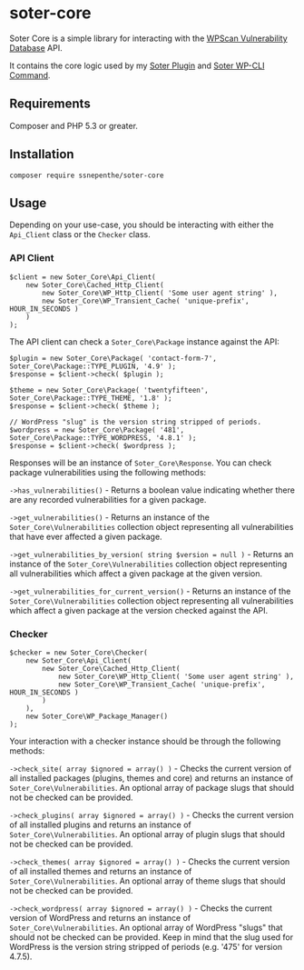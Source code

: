 # soter-core
Soter Core is a simple library for interacting with the [WPScan Vulnerability Database](https://wpvulndb.com/) API.

It contains the core logic used by my [Soter Plugin](https://github.com/ssnepenthe/soter) and [Soter WP-CLI Command](https://github.com/ssnepenthe/soter-command).

## Requirements
Composer and PHP 5.3 or greater.

## Installation
```
composer require ssnepenthe/soter-core
```

## Usage
Depending on your use-case, you should be interacting with either the `Api_Client` class or the `Checker` class.

### API Client
```
$client = new Soter_Core\Api_Client(
    new Soter_Core\Cached_Http_Client(
        new Soter_Core\WP_Http_Client( 'Some user agent string' ),
        new Soter_Core\WP_Transient_Cache( 'unique-prefix', HOUR_IN_SECONDS )
    )
);
```

The API client can check a `Soter_Core\Package` instance against the API:

```
$plugin = new Soter_Core\Package( 'contact-form-7', Soter_Core\Package::TYPE_PLUGIN, '4.9' );
$response = $client->check( $plugin );

$theme = new Soter_Core\Package( 'twentyfifteen', Soter_Core\Package::TYPE_THEME, '1.8' );
$response = $client->check( $theme );

// WordPress "slug" is the version string stripped of periods.
$wordpress = new Soter_Core\Package( '481', Soter_Core\Package::TYPE_WORDPRESS, '4.8.1' );
$response = $client->check( $wordpress );
```

Responses will be an instance of `Soter_Core\Response`. You can check package vulnerabilities using the following methods:

`->has_vulnerabilities()` - Returns a boolean value indicating whether there are any recorded vulnerabilities for a given package.

`->get_vulnerabilities()` - Returns an instance of the `Soter_Core\Vulnerabilities` collection object representing all vulnerabilities that have ever affected a given package.

`->get_vulnerabilities_by_version( string $version = null )` - Returns an instance of the `Soter_Core\Vulnerabilities` collection object representing all vulnerabilities which affect a given package at the given version.

`->get_vulnerabilities_for_current_version()` - Returns an instance of the `Soter_Core\Vulnerabilities` collection object representing all vulnerabilities which affect a given package at the version checked against the API.

### Checker
```
$checker = new Soter_Core\Checker(
    new Soter_Core\Api_Client(
        new Soter_Core\Cached_Http_Client(
            new Soter_Core\WP_Http_Client( 'Some user agent string' ),
            new Soter_Core\WP_Transient_Cache( 'unique-prefix', HOUR_IN_SECONDS )
        )
    ),
    new Soter_Core\WP_Package_Manager()
);
```

Your interaction with a checker instance should be through the following methods:

`->check_site( array $ignored = array() )` - Checks the current version of all installed packages (plugins, themes and core) and returns an instance of `Soter_Core\Vulnerabilities`. An optional array of package slugs that should not be checked can be provided.

`->check_plugins( array $ignored = array() )` - Checks the current version of all installed plugins and returns an instance of `Soter_Core\Vulnerabilities`. An optional array of plugin slugs that should not be checked can be provided.

`->check_themes( array $ignored = array() )` - Checks the current version of all installed themes and returns an instance of `Soter_Core\Vulnerabilities`. An optional array of theme slugs that should not be checked can be provided.

`->check_wordpress( array $ignored = array() )` - Checks the current version of WordPress and returns an instance of `Soter_Core\Vulnerabilities`. An optional array of WordPress "slugs" that should not be checked can be provided. Keep in mind that the slug used for WordPress is the version string stripped of periods (e.g. '475' for version 4.7.5).
